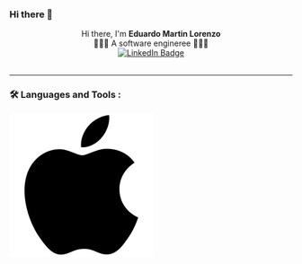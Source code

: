 ### Hi there 👋

<div id="header" align="center" fontSize="30">
  <span>Hi there, I'm <strong>Eduardo Martin Lorenzo</strong></span>
  <br/>
  <span>🧑🏻‍💻 A software engineree 🧑🏻‍💻</span>
  <br/>
  <div id="badges">
  <a href="https://www.linkedin.com/in/eduardo-mart%C3%ADn-lorenzo-9a83b1b2">
    <img src="https://img.shields.io/badge/LinkedIn-blue?style=for-the-badge&logo=linkedin&logoColor=white" alt="LinkedIn Badge"/>
  </a>
</div>
  <img src="https://komarev.com/ghpvc/?username=EMLCoding&style=flat-square&color=blue" alt=""/>
</div>

---

### :hammer_and_wrench: Languages and Tools :
<div id="languages">
  <img src="https://raw.githubusercontent.com/devicons/devicon/1119b9f84c0290e0f0b38982099a2bd027a48bf1/icons/apple/apple-original.svg"/>
</div>

<!--
**EMLCoding/EMLCoding** is a ✨ _special_ ✨ repository because its `README.md` (this file) appears on your GitHub profile.

Here are some ideas to get you started:

- 🔭 I’m currently working on ...
- 🌱 I’m currently learning ...
- 👯 I’m looking to collaborate on ...
- 🤔 I’m looking for help with ...
- 💬 Ask me about ...
- 📫 How to reach me: ...
- 😄 Pronouns: ...
- ⚡ Fun fact: ...
-->
